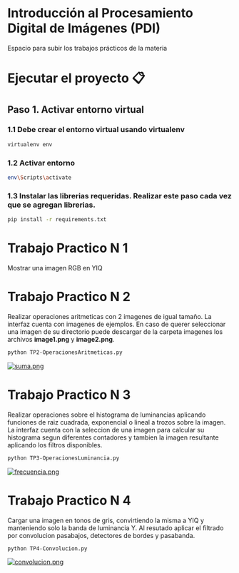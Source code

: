# Introducción al Procesamiento Digital de Imágenes (PDI)

Espacio para subir los trabajos prácticos de la materia 

# Ejecutar el proyecto 📋

## Paso 1. Activar entorno virtual 

### 1.1 Debe crear el entorno virtual usando virtualenv 

```bash
virtualenv env
```

### 1.2 Activar entorno
```bash
env\Scripts\activate
```

### 1.3 Instalar las librerias requeridas. Realizar este paso cada vez que se agregan librerias.
```bash
pip install -r requirements.txt
```
# Trabajo Practico N 1

Mostrar una imagen RGB en YIQ

# Trabajo Practico N 2

Realizar operaciones aritmeticas con 2 imagenes de igual tamaño. La interfaz cuenta con imagenes de ejemplos. En caso de querer seleccionar una imagen de su directorio puede descargar de la carpeta imagenes los archivos __image1.png__ y __image2.png__.

```bash
python TP2-OperacionesAritmeticas.py
```
[![suma.png](https://i.postimg.cc/9f7LLhgm/suma.png)](https://postimg.cc/5Hf5tZMT)

# Trabajo Practico N 3

Realizar operaciones sobre el histograma de luminancias aplicando funciones de raiz cuadrada, exponencial o lineal a trozos sobre la imagen. La interfaz cuenta con la seleccion de una imagen para calcular su histograma segun diferentes contadores y tambien la imagen resultante aplicando los filtros disponibles.

```bash
python TP3-OperacionesLuminancia.py
```
[![frecuencia.png](https://i.postimg.cc/65Mb3zGX/frecuencia.png)](https://postimg.cc/fJ0fqcK2)

# Trabajo Practico N 4

Cargar una imagen en tonos de gris, convirtiendo la misma a YIQ y manteniendo solo la banda de luminancia Y. Al resutado aplicar el filtrado por convolucion pasabajos, detectores de bordes y pasabanda.

```bash
python TP4-Convolucion.py
```
[![convolucion.png](https://i.postimg.cc/m2KZ032b/convolucion.png)](https://postimg.cc/56qMzCCG)
